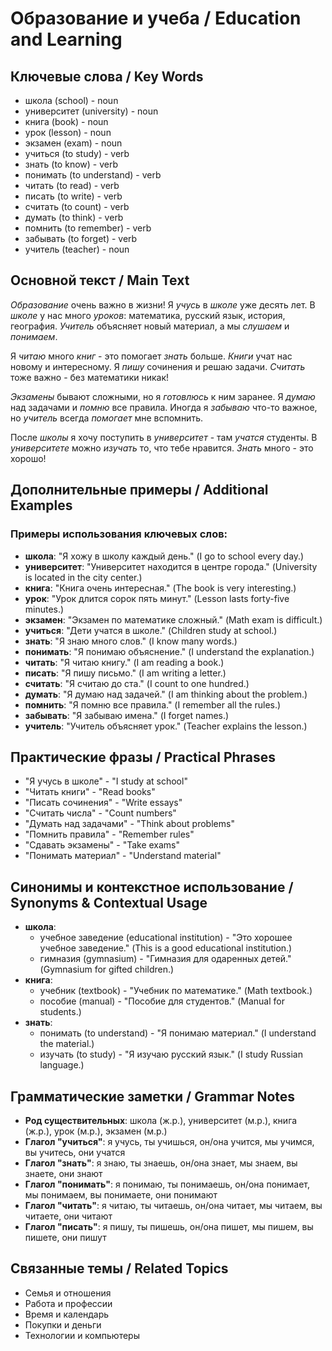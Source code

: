 # Образование и учеба / Education and Learning

## Ключевые слова / Key Words
- школа (school) - noun
- университет (university) - noun
- книга (book) - noun
- урок (lesson) - noun
- экзамен (exam) - noun
- учиться (to study) - verb
- знать (to know) - verb
- понимать (to understand) - verb
- читать (to read) - verb
- писать (to write) - verb
- считать (to count) - verb
- думать (to think) - verb
- помнить (to remember) - verb
- забывать (to forget) - verb
- учитель (teacher) - noun

## Основной текст / Main Text

*Образование* очень важно в жизни! Я *учусь* в *школе* уже десять лет. В *школе* у нас много *уроков*: математика, русский язык, история, география. *Учитель* объясняет новый материал, а мы *слушаем* и *понимаем*.

Я *читаю* много *книг* - это помогает *знать* больше. *Книги* учат нас новому и интересному. Я *пишу* сочинения и решаю задачи. *Считать* тоже важно - без математики никак!

*Экзамены* бывают сложными, но я *готовлюсь* к ним заранее. Я *думаю* над задачами и *помню* все правила. Иногда я *забываю* что-то важное, но *учитель* всегда *помогает* мне вспомнить.

После *школы* я хочу поступить в *университет* - там *учатся* студенты. В *университете* можно *изучать* то, что тебе нравится. *Знать* много - это хорошо!

## Дополнительные примеры / Additional Examples

### Примеры использования ключевых слов:
- **школа**: "Я хожу в школу каждый день." (I go to school every day.)
- **университет**: "Университет находится в центре города." (University is located in the city center.)
- **книга**: "Книга очень интересная." (The book is very interesting.)
- **урок**: "Урок длится сорок пять минут." (Lesson lasts forty-five minutes.)
- **экзамен**: "Экзамен по математике сложный." (Math exam is difficult.)
- **учиться**: "Дети учатся в школе." (Children study at school.)
- **знать**: "Я знаю много слов." (I know many words.)
- **понимать**: "Я понимаю объяснение." (I understand the explanation.)
- **читать**: "Я читаю книгу." (I am reading a book.)
- **писать**: "Я пишу письмо." (I am writing a letter.)
- **считать**: "Я считаю до ста." (I count to one hundred.)
- **думать**: "Я думаю над задачей." (I am thinking about the problem.)
- **помнить**: "Я помню все правила." (I remember all the rules.)
- **забывать**: "Я забываю имена." (I forget names.)
- **учитель**: "Учитель объясняет урок." (Teacher explains the lesson.)

## Практические фразы / Practical Phrases

- "Я учусь в школе" - "I study at school"
- "Читать книги" - "Read books"
- "Писать сочинения" - "Write essays"
- "Считать числа" - "Count numbers"
- "Думать над задачами" - "Think about problems"
- "Помнить правила" - "Remember rules"
- "Сдавать экзамены" - "Take exams"
- "Понимать материал" - "Understand material"

## Синонимы и контекстное использование / Synonyms & Contextual Usage

- **школа**: 
  - учебное заведение (educational institution) - "Это хорошее учебное заведение." (This is a good educational institution.)
  - гимназия (gymnasium) - "Гимназия для одаренных детей." (Gymnasium for gifted children.)
- **книга**: 
  - учебник (textbook) - "Учебник по математике." (Math textbook.)
  - пособие (manual) - "Пособие для студентов." (Manual for students.)
- **знать**: 
  - понимать (to understand) - "Я понимаю материал." (I understand the material.)
  - изучать (to study) - "Я изучаю русский язык." (I study Russian language.)

## Грамматические заметки / Grammar Notes

- **Род существительных**: школа (ж.р.), университет (м.р.), книга (ж.р.), урок (м.р.), экзамен (м.р.)
- **Глагол "учиться"**: я учусь, ты учишься, он/она учится, мы учимся, вы учитесь, они учатся
- **Глагол "знать"**: я знаю, ты знаешь, он/она знает, мы знаем, вы знаете, они знают
- **Глагол "понимать"**: я понимаю, ты понимаешь, он/она понимает, мы понимаем, вы понимаете, они понимают
- **Глагол "читать"**: я читаю, ты читаешь, он/она читает, мы читаем, вы читаете, они читают
- **Глагол "писать"**: я пишу, ты пишешь, он/она пишет, мы пишем, вы пишете, они пишут

## Связанные темы / Related Topics

- Семья и отношения
- Работа и профессии
- Время и календарь
- Покупки и деньги
- Технологии и компьютеры
